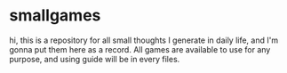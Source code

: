 # smallgames
hi, this is a repository for all small thoughts I generate in daily life, and I'm gonna put them here as a record.
All games are available to use for any purpose, and using guide will be in every files.
